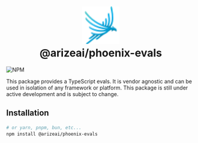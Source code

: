 <h1 align="center" style="border-bottom: none">
    <div>
        <a href="https://phoenix.arize.com/?utm_medium=github&utm_content=header_img&utm_campaign=phoenix-client-ts">
            <picture>
                <source media="(prefers-color-scheme: dark)" srcset="https://raw.githubusercontent.com/Arize-ai/phoenix-assets/refs/heads/main/logos/Phoenix/phoenix.svg">
                <source media="(prefers-color-scheme: light)" srcset="https://raw.githubusercontent.com/Arize-ai/phoenix-assets/refs/heads/main/logos/Phoenix/phoenix-white.svg">
                <img alt="Arize Phoenix logo" src="https://raw.githubusercontent.com/Arize-ai/phoenix-assets/refs/heads/main/logos/Phoenix/phoenix.svg" width="100" />
            </picture>
        </a>
        <br>
        @arizeai/phoenix-evals
    </div>
</h1>

![NPM](https://img.shields.io/npm/v/%40arizeai%2Fphoenix-evals)

This package provides a TypeScript evals. It is vendor agnostic and can be used in isolation of any framework or platform. This package is still under active development and is subject to change.

## Installation

```bash
# or yarn, pnpm, bun, etc...
npm install @arizeai/phoenix-evals
```
